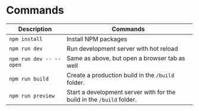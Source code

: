 # Commands

| Description | Commands |
|--|--|
| `npm install` | Install NPM packages |
| `npm run dev` | Run development server with hot reload |
| `npm run dev -- --open` | Same as above, but open a browser tab as well |
| `npm run build` | Create a production build in the `/build` folder. |
| `npm run preview` | Start a development server with for the build in the `/build` folder. |
